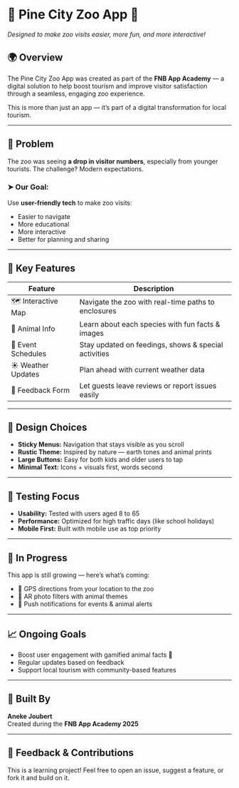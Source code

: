 # 🦓 Pine City Zoo App 🌿  
_Designed to make zoo visits easier, more fun, and more interactive!_

## 🌍 Overview  
The Pine City Zoo App was created as part of the **FNB App Academy** — a digital solution to help boost tourism and improve visitor satisfaction through a seamless, engaging zoo experience.

This is more than just an app — it’s part of a digital transformation for local tourism.

---

## 🎯 Problem  
The zoo was seeing **a drop in visitor numbers**, especially from younger tourists. The challenge? Modern expectations.

### ➤ Our Goal:  
Use **user-friendly tech** to make zoo visits:
- Easier to navigate
- More educational
- More interactive
- Better for planning and sharing

---

## 🌟 Key Features  
| Feature | Description |
|--------|-------------|
| 🗺️ Interactive Map | Navigate the zoo with real-time paths to enclosures |
| 🦒 Animal Info | Learn about each species with fun facts & images |
| 📅 Event Schedules | Stay updated on feedings, shows & special activities |
| ☀️ Weather Updates | Plan ahead with current weather data |
| 📝 Feedback Form | Let guests leave reviews or report issues easily |

---

## 🎨 Design Choices  
- **Sticky Menus:** Navigation that stays visible as you scroll  
- **Rustic Theme:** Inspired by nature — earth tones and animal prints  
- **Large Buttons:** Easy for both kids and older users to tap  
- **Minimal Text:** Icons + visuals first, words second

---

## 🧪 Testing Focus  
- **Usability:** Tested with users aged 8 to 65  
- **Performance:** Optimized for high traffic days (like school holidays)  
- **Mobile First:** Built with mobile use as top priority

---

## 🚧 In Progress  
This app is still growing — here’s what’s coming:
- 🧭 GPS directions from your location to the zoo
- 📸 AR photo filters with animal themes
- 🔔 Push notifications for events & animal alerts

---

## 📈 Ongoing Goals  
- Boost user engagement with gamified animal facts 🦁  
- Regular updates based on feedback  
- Support local tourism with community-based features

---

## 🙌 Built By  
**Aneke Joubert**  
Created during the **FNB App Academy 2025**

---

## 💬 Feedback & Contributions  
This is a learning project! Feel free to open an issue, suggest a feature, or fork it and build on it.
